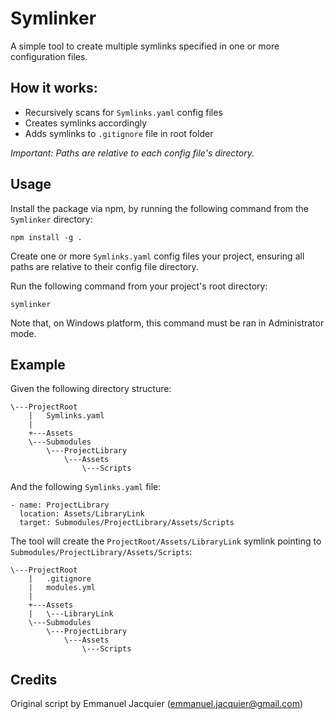 # Symlinker
A simple tool to create multiple symlinks specified in one or more configuration files.

## How it works:

- Recursively scans for `Symlinks.yaml` config files
- Creates symlinks accordingly
- Adds symlinks to `.gitignore` file in root folder

*Important: Paths are relative to each config file's directory.*

## Usage

Install the package via npm, by running the following command from the `Symlinker` directory:
```
npm install -g .
```

Create one or more `Symlinks.yaml` config files your project, ensuring all paths are relative to their config file directory.

Run the following command from your project's root directory:
```
symlinker 
```

Note that, on Windows platform, this command must be ran in Administrator mode.

## Example

Given the following directory structure:
```
\---ProjectRoot
    |   Symlinks.yaml
    |   
    +---Assets
    \---Submodules
        \---ProjectLibrary
            \---Assets
                \---Scripts
```

And the following `Symlinks.yaml` file:
```
- name: ProjectLibrary
  location: Assets/LibraryLink
  target: Submodules/ProjectLibrary/Assets/Scripts
```

The tool will create the `ProjectRoot/Assets/LibraryLink` symlink pointing to `Submodules/ProjectLibrary/Assets/Scripts`:

```
\---ProjectRoot
    |   .gitignore
    |   modules.yml
    |   
    +---Assets
    |   \---LibraryLink
    \---Submodules
        \---ProjectLibrary
            \---Assets
                \---Scripts
```

## Credits

Original script by Emmanuel Jacquier (emmanuel.jacquier@gmail.com)